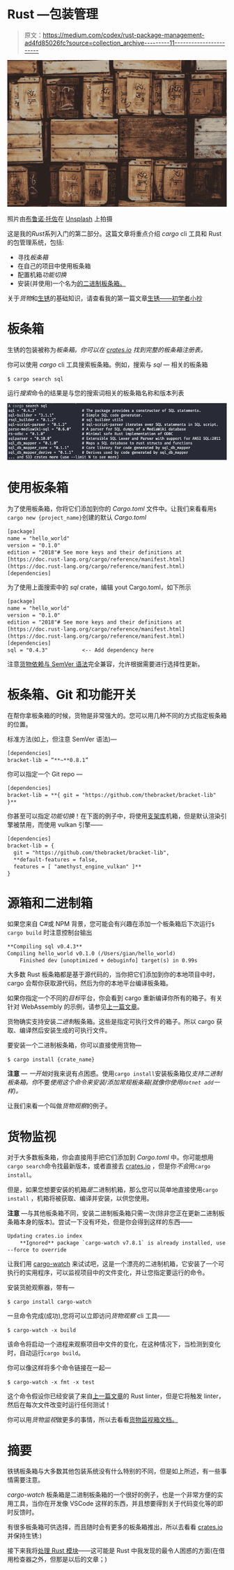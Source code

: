 # Rust —包装管理

> 原文：<https://medium.com/codex/rust-package-management-ad4fd85026fc?source=collection_archive---------11----------------------->

![](img/c2e0578411002619e8f71762d72091d5.png)

照片由[布鲁诺·托佐](https://unsplash.com/@brunnotozzo?utm_source=medium&utm_medium=referral)在 [Unsplash](https://unsplash.com?utm_source=medium&utm_medium=referral) 上拍摄

这是我的*Rust*系列入门的第二部分。这篇文章将重点介绍 *cargo* cli 工具和 Rust 的包管理系统，包括:

*   寻找*板条箱*
*   在自己的项目中使用板条箱
*   配置机箱*功能切换*
*   安装(并使用)一个名为[的二进制板条箱。](https://crates.io/crates/cargo-watch)

关于*货物*和[生锈](https://www.rust-lang.org)的基础知识，请查看我的第一篇文章[生锈——初学者小抄](https://gian-lorenzetto.medium.com/rust-a-beginner-cheat-sheet-8fd7b0ce49de)

# 板条箱

生锈的包装被称为*板条箱。你可以在 [crates.io](https://crates.io) 找到完整的板条箱注册表。*

你可以使用 *cargo* cli 工具搜索板条箱。例如，搜索与 *sql —* 相关的板条箱

`$ cargo search sql`

运行*搜索*命令的结果是与您的搜索词相关的板条箱名称和版本列表

![](img/b8426c104631aba96e81cdbf87a621a6.png)

# 使用板条箱

为了使用板条箱，你将它们添加到你的 *Cargo.toml* 文件中。让我们来看看用`$ cargo new {project_name}`创建的默认 *Cargo.toml*

```
[package]
name = "hello_world"
version = "0.1.0"
edition = "2018"# See more keys and their definitions at [https://doc.rust-lang.org/cargo/reference/manifest.html](https://doc.rust-lang.org/cargo/reference/manifest.html)[dependencies]
```

为了使用上面搜索中的 *sql* crate，编辑 yout Cargo.toml，如下所示

```
[package]
name = "hello_world"
version = "0.1.0"
edition = "2018"# See more keys and their definitions at [https://doc.rust-lang.org/cargo/reference/manifest.html](https://doc.rust-lang.org/cargo/reference/manifest.html)[dependencies]
sql = "0.4.3"           <-- Add dependency here
```

注意[货物依赖与 SemVer 语法](https://doc.rust-lang.org/cargo/reference/specifying-dependencies.html)完全兼容，允许根据需要进行选择性更新。

# 板条箱、Git 和功能开关

在帮你拿板条箱的时候，货物是非常强大的。您可以用几种不同的方式指定板条箱的位置。

标准方法(如上，但注意 SemVer 语法)—

```
[dependencies]
bracket-lib = “**~**0.8.1”
```

你可以指定一个 Git repo —

```
[dependencies]
bracket-lib = **{ git = "https://github.com/thebracket/bracket-lib" }**
```

你甚至可以指定*功能切换*！在下面的例子中，将使用[支架库](https://crates.io/crates/bracket-lib)机箱，但是默认渲染引擎被禁用，而使用 vulkan 引擎——

```
[dependencies]
bracket-lib = {
  git = "https://github.com/thebracket/bracket-lib",
  **default-features = false,
  features = [ "amethyst_engine_vulkan" ]**
}
```

# 源箱和二进制箱

如果您来自 C#或 NPM 背景，您可能会有兴趣在添加一个板条箱后下次运行`$ cargo build` 时注意控制台输出

```
**Compiling sql v0.4.3**
Compiling hello_world v0.1.0 (/Users/gian/hello_world)
    Finished dev [unoptimized + debuginfo] target(s) in 0.99s
```

大多数 Rust 板条箱都是基于源代码的，当你把它们添加到你的本地项目中时，cargo 会帮你获取源代码，然后为你的本地平台编译板条箱。

如果你指定一个不同的*目标*平台，你会看到 cargo 重新编译你所有的箱子。有关针对 WebAssembly 的示例，请参见[上一篇文章](https://gian-lorenzetto.medium.com/rust-a-beginner-cheat-sheet-8fd7b0ce49de)。

货物确实支持安装*二进制*板条箱。这些是指定可执行文件的箱子。所以 cargo 获取、编译然后安装生成的可执行文件。

要安装一个二进制板条箱，你可以直接使用货物—

`$ cargo install {crate_name}`

**注意** — *一开始*对我来说有点困惑。使用`cargo install`安装板条箱仅*支持二进制板条箱。你*不要*使用这个命令来安装/添加常规板条箱(就像你使用`dotnet add`一样)。*

让我们来看一个叫做*货物观察*的例子。

# 货物监视

对于大多数板条箱，你会直接用手把它们添加到 *Cargo.toml* 中。你可能想用`cargo search`命令找最新版本，或者直接去 [crates.io](https://crates.io) ，但是你*不会*用`cargo install`。

但是，如果您想要安装的机箱*是*二进制机箱，那么您可以简单地直接使用`cargo install` ，机箱将被获取、编译并安装，以供您使用。

**注意** —与其他板条箱不同，安装二进制板条箱只需一次(除非您正在更新二进制板条箱本身的版本)。尝试一下没有坏处，但是你会得到这样的东西——

```
Updating crates.io index
    **Ignored** package `cargo-watch v7.8.1` is already installed, use --force to override
```

让我们用 [cargo-watch](https://crates.io/crates/cargo-watch) 来试试吧，这是一个漂亮的二进制机箱，它安装了一个可执行的实用程序，可以监视项目中的文件变化，并让您指定要运行的命令。

安装货舱观察器，带有—

`$ cargo install cargo-watch`

一旦命令完成(成功),您将可以立即访问*货物观察* cli 工具——

`$ cargo-watch -x build`

该命令将启动一个进程来观察项目中文件的变化，在这种情况下，当检测到变化时，自动运行`cargo build`。

你可以像这样将多个命令链接在一起—

`$ cargo-watch -x fmt -x test`

这个命令假设你已经安装了来自[上一篇文章](https://gian-lorenzetto.medium.com/rust-a-beginner-cheat-sheet-8fd7b0ce49de)的 Rust linter，但是它将触发 linter，然后在每次文件改变时运行任何测试！

你可以用*货物监视*做更多的事情，所以去看看[货物监视箱文档。](https://crates.io/crates/cargo-watch)

# 摘要

铁锈板条箱与大多数其他包装系统没有什么特别的不同，但是如上所述，有一些事情需要注意。

*cargo-watch* 板条箱是二进制板条箱的一个很好的例子，也是一个非常方便的实用工具，当你在开发像 VSCode 这样的东西，并且想要得到关于代码变化等的即时反馈时。

有很多板条箱可供选择，而且随时会有更多的板条箱推出，所以去看看 [crates.io](https://crates.io) 并保持生锈:)

接下来我将[处理 Rust 模块](https://gian-lorenzetto.medium.com/rust-modules-and-project-structure-832404a33e2e)——这可能是 Rust 中我发现的最令人困惑的方面(在借用检查器之外，但那是以后的文章；)
